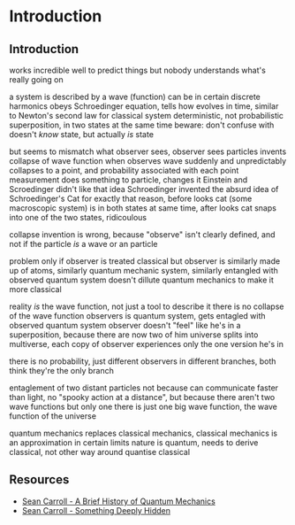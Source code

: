 # Introduction



## Introduction

works incredible well to predict things
but nobody understands what's really going on

a system is described by a wave (function)
can be in certain discrete harmonics
obeys Schroedinger equation, tells how evolves in time, similar to Newton's second law for classical system
deterministic, not probabilistic
superposition, in two states at the same time
beware: don't confuse with doesn't *know* state, but actually *is* state

but seems to mismatch what observer sees, observer sees particles
invents collapse of wave function when observes
wave suddenly and unpredictably collapses to a point, and probability associated with each point
measurement does something to particle, changes it
Einstein and Scroedinger didn't like that idea
Schroedinger invented the absurd idea of Schroedinger's Cat for exactly that reason, before looks cat (some macroscopic system) is in both states at same time, after looks cat snaps into one of the two states, ridicoulous

collapse invention is wrong, because "observe" isn't clearly defined, and not if the particle *is* a wave or an particle

problem only if observer is treated classical
but observer is similarly made up of atoms, similarly quantum mechanic system, similarly entangled with observed quantum system
doesn't dillute quantum mechanics to make it more classical

reality *is* the wave function, not just a tool to describe it
there is no collapse of the wave function
observers is quantum system, gets entagled with observed quantum system
observer doesn't "feel" like he's in a superposition, because there are now two of him
universe splits into multiverse, each copy of observer experiences only the one version he's in
<!-- note: own interpretation below, Sean Carroll thinks probability that "me" ends up in a branch is given by same probability as before, but I say that both branches are "me", just evolve differently  -->
there is no probability, just different observers in different branches, both think they're the only branch

entaglement of two distant particles not because can communicate faster than light, no "spooky action at a distance", but because there aren't two wave functions but only one
there is just one big wave function, the wave function of the universe

quantum mechanics replaces classical mechanics, classical mechanics is an approximation in certain limits
nature is quantum, needs to derive classical, not other way around quantise classical



## Resources

- [Sean Carroll - A Brief History of Quantum Mechanics](https://www.youtube.com/watch?v=5hVmeOCJjOU)
- [Sean Carroll - Something Deeply Hidden](https://www.youtube.com/watch?v=F6FR08VylO4)